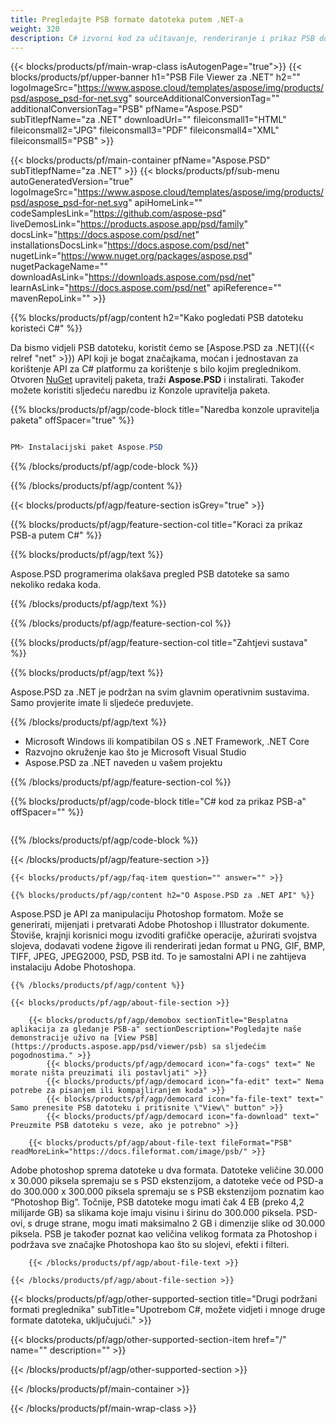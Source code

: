 ```yaml
---
title: Pregledajte PSB formate datoteka putem .NET-a
weight: 320
description: C# izvorni kod za učitavanje, renderiranje i prikaz PSB dokumenata na .NET Framework, .NET Core.
---
```


{{< blocks/products/pf/main-wrap-class isAutogenPage="true">}}
{{< blocks/products/pf/upper-banner h1="PSB File Viewer za .NET" h2="" logoImageSrc="https://www.aspose.cloud/templates/aspose/img/products/psd/aspose_psd-for-net.svg" sourceAdditionalConversionTag="" additionalConversionTag="PSB" pfName="Aspose.PSD" subTitlepfName="za .NET" downloadUrl="" fileiconsmall1="HTML" fileiconsmall2="JPG" fileiconsmall3="PDF" fileiconsmall4="XML" fileiconsmall5="PSB" >}}

{{< blocks/products/pf/main-container pfName="Aspose.PSD" subTitlepfName="za .NET" >}}
{{< blocks/products/pf/sub-menu autoGeneratedVersion="true" logoImageSrc="https://www.aspose.cloud/templates/aspose/img/products/psd/aspose_psd-for-net.svg" apiHomeLink="" codeSamplesLink="https://github.com/aspose-psd" liveDemosLink="https://products.aspose.app/psd/family" docsLink="https://docs.aspose.com/psd/net" installationsDocsLink="https://docs.aspose.com/psd/net" nugetLink="https://www.nuget.org/packages/aspose.psd" nugetPackageName="" downloadAsLink="https://downloads.aspose.com/psd/net" learnAsLink="https://docs.aspose.com/psd/net" apiReference="" mavenRepoLink="" >}}

{{% blocks/products/pf/agp/content h2="Kako pogledati PSB datoteku koristeći C#" %}}

 Da bismo vidjeli PSB datoteku, koristit ćemo se
 [Aspose.PSD za .NET]({{< relref "net" >}})
 API koji je bogat značajkama, moćan i jednostavan za korištenje API za C# platformu za korištenje s bilo kojim preglednikom. Otvoren
 [NuGet](https://www.nuget.org/packages/aspose.psd)
 upravitelj paketa, traži
 **Aspose.PSD**
 i instalirati. Također možete koristiti sljedeću naredbu iz Konzole upravitelja paketa.

{{% blocks/products/pf/agp/code-block title="Naredba konzole upravitelja paketa" offSpacer="true" %}}

```cs

PM> Instalacijski paket Aspose.PSD

```

{{% /blocks/products/pf/agp/code-block %}}

{{% /blocks/products/pf/agp/content %}}

{{< blocks/products/pf/agp/feature-section isGrey="true" >}}

{{% blocks/products/pf/agp/feature-section-col title="Koraci za prikaz PSB-a putem C#" %}}

{{% blocks/products/pf/agp/text %}}

 Aspose.PSD programerima olakšava pregled PSB datoteke sa samo nekoliko redaka koda.

{{% /blocks/products/pf/agp/text %}}

{{% /blocks/products/pf/agp/feature-section-col %}}

{{% blocks/products/pf/agp/feature-section-col title="Zahtjevi sustava" %}}

{{% blocks/products/pf/agp/text %}}

 Aspose.PSD za .NET je podržan na svim glavnim operativnim sustavima. Samo provjerite imate li sljedeće preduvjete.

{{% /blocks/products/pf/agp/text %}}

- Microsoft Windows ili kompatibilan OS s .NET Framework, .NET Core
- Razvojno okruženje kao što je Microsoft Visual Studio
- Aspose.PSD za .NET naveden u vašem projektu

{{% /blocks/products/pf/agp/feature-section-col %}}

{{% blocks/products/pf/agp/code-block title="C# kod za prikaz PSB-a" offSpacer="" %}}

```cs

```

{{% /blocks/products/pf/agp/code-block %}}

{{< /blocks/products/pf/agp/feature-section >}}

    {{< blocks/products/pf/agp/faq-item question="" answer="" >}}
 

<!-- aboutfile Starts -->

    {{% blocks/products/pf/agp/content h2="O Aspose.PSD za .NET API" %}}

 Aspose.PSD je API za manipulaciju Photoshop formatom. Može se generirati, mijenjati i pretvarati Adobe Photoshop i Illustrator dokumente. Štoviše, krajnji korisnici mogu izvoditi grafičke operacije, ažurirati svojstva slojeva, dodavati vodene žigove ili renderirati jedan format u PNG, GIF, BMP, TIFF, JPEG, JPEG2000, PSD, PSB itd. To je samostalni API i ne zahtijeva instalaciju Adobe Photoshopa.



    {{% /blocks/products/pf/agp/content %}}

    {{< blocks/products/pf/agp/about-file-section >}}

        {{< blocks/products/pf/agp/demobox sectionTitle="Besplatna aplikacija za gledanje PSB-a" sectionDescription="Pogledajte naše demonstracije uživo na [View PSB](https://products.aspose.app/psd/viewer/psb) sa sljedećim pogodnostima." >}}
            {{< blocks/products/pf/agp/democard icon="fa-cogs" text=" Ne morate ništa preuzimati ili postavljati" >}}
            {{< blocks/products/pf/agp/democard icon="fa-edit" text=" Nema potrebe za pisanjem ili kompajliranjem koda" >}}
            {{< blocks/products/pf/agp/democard icon="fa-file-text" text=" Samo prenesite PSB datoteku i pritisnite \"View\" button" >}}
            {{< blocks/products/pf/agp/democard icon="fa-download" text=" Preuzmite PSB datoteku s veze, ako je potrebno" >}}

        {{< blocks/products/pf/agp/about-file-text fileFormat="PSB" readMoreLink="https://docs.fileformat.com/image/psb/" >}}
Adobe photoshop sprema datoteke u dva formata. Datoteke veličine 30.000 x 30.000 piksela spremaju se s PSD ekstenzijom, a datoteke veće od PSD-a do 300.000 x 300.000 piksela spremaju se s PSB ekstenzijom poznatim kao “Photoshop Big”. Točnije, PSB datoteke mogu imati čak 4 EB (preko 4,2 milijarde GB) sa slikama koje imaju visinu i širinu do 300.000 piksela. PSD-ovi, s druge strane, mogu imati maksimalno 2 GB i dimenzije slike od 30.000 piksela. PSB je također poznat kao veličina velikog formata za Photoshop i podržava sve značajke Photoshopa kao što su slojevi, efekti i filteri.

        {{< /blocks/products/pf/agp/about-file-text >}}

    {{< /blocks/products/pf/agp/about-file-section >}}

<!-- aboutfile Ends -->

{{< blocks/products/pf/agp/other-supported-section title="Drugi podržani formati preglednika" subTitle="Upotrebom C#, možete vidjeti i mnoge druge formate datoteka, uključujući." >}}

{{< blocks/products/pf/agp/other-supported-section-item href="/" name="" description="" >}}

{{< /blocks/products/pf/agp/other-supported-section >}}

{{< /blocks/products/pf/main-container >}}
    
{{< /blocks/products/pf/main-wrap-class >}}
